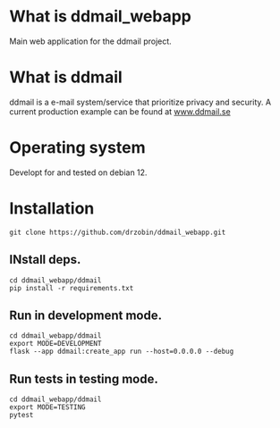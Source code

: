 # What is ddmail_webapp
Main web application for the ddmail project.

# What is ddmail
ddmail is a e-mail system/service that prioritize privacy and security. A current production example can be found at www.ddmail.se

# Operating system
Developt for and tested on debian 12.

# Installation
`git clone https://github.com/drzobin/ddmail_webapp.git`<br>

## INstall deps.
`cd ddmail_webapp/ddmail`<br>
`pip install -r requirements.txt`

## Run in development mode.
`cd ddmail_webapp/ddmail`<br>
`export MODE=DEVELOPMENT`<br>
`flask --app ddmail:create_app run --host=0.0.0.0 --debug`

## Run tests in testing mode.
`cd ddmail_webapp/ddmail`<br>
`export MODE=TESTING`<br>
`pytest`

